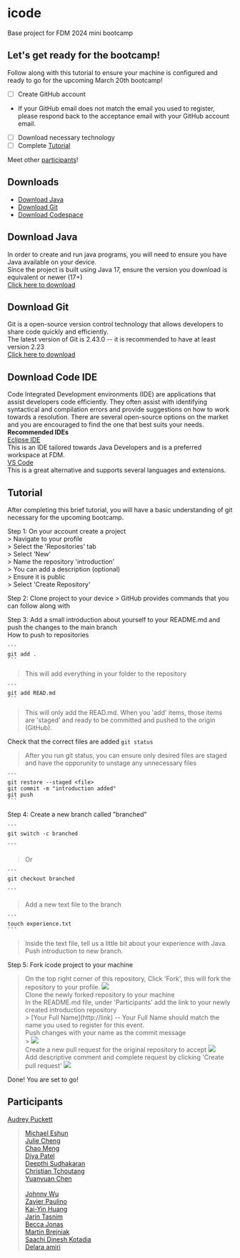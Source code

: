 # icode

Base project for FDM 2024 mini bootcamp

## Let's get ready for the bootcamp!

Follow along with this tutorial to ensure your machine is configured and ready to go for the upcoming March 20th bootcamp!

- [ ] Create GitHub account
- If your GitHub email does not match the email you used to register, please respond back to the acceptance email with your GitHub account email.
- [ ] Download necessary technology
- [ ] Complete [Tutorial](#tutorial)

Meet other [participants](#participants)!

## Downloads

- [Download Java](#download-java)
- [Download Git](#download-git)
- [Download Codespace](#download-code-ide)

## Download Java

In order to create and run java programs, you will need to ensure you have Java available on your device.
<br /> Since the project is built using Java 17, ensure the version you download is equivalent or newer (17+)
<br/> [Click here to download](https://www.oracle.com/java/technologies/downloads/#java17)

## Download Git

Git is a open-source version control technology that allows developers to share code quickly and efficiently.
<br /> The latest version of Git is 2.43.0 -- it is recommended to have at least version 2.23
<br /> [Click here to download](https://git-scm.com/)

## Download Code IDE

Code Integrated Development environments (IDE) are applications that assist developers code efficiently. They often assist with identifying syntactical and compilation errors and provide suggestions on how to work towards a resolution. There are several open-source options on the market and you are encouraged to find the one that best suits your needs.
<br /> **Recommended IDEs**
<br /> [Eclipse IDE](https://www.eclipse.org/downloads/)
<br /> This is an IDE tailored towards Java Developers and is a preferred workspace at FDM.
<br /> [VS Code](https://code.visualstudio.com/download)
<br /> This is a great alternative and supports several languages and extensions.

## Tutorial

After completing this brief tutorial, you will have a basic understanding of git necessary for the upcoming bootcamp.

Step 1: On your account create a project
<br /> > Navigate to your profile
<br /> > Select the 'Repositories' tab
<br /> > Select 'New'
<br /> > Name the repository 'introduction'
<br /> > You can add a description (optional)
<br /> > Ensure it is public
<br /> > Select 'Create Repository'

Step 2: Clone project to your device > GitHub provides commands that you can follow along with

Step 3: Add a small introduction about yourself to your README.md and push the changes to the main branch
<br /> How to push to repositories

    ```
    git add .
    ```

> This will add everything in your folder to the repository

    ```
    git add READ.md
    ```

> This will only add the READ.md.
> When you 'add' items, those items are 'staged' and ready to be committed and pushed to the origin (GitHub).

Check that the correct files are added
`
	git status
	`

> After you run git status, you can ensure only desired files are staged and have the opporunity to unstage any unnecessary files

    ```
    git restore --staged <file>
    git commit -m "introduction added"
    git push
    ```

Step 4: Create a new branch called "branched"

    ```
    git switch -c branched

    ```

> Or

    ```
    git checkout branched

    ```

> Add a new text file to the branch

    ```
    touch experience.txt
    ```

> Inside the text file, tell us a little bit about your experience with Java.
> Push introduction to new branch.

Step 5: Fork icode project to your machine

> On the top right corner of this repository, Click 'Fork', this will fork the repository to your profile.
> <img src="https://github.com/audreypuckett/icode/blob/main/tutorial-images/available-on-profile.png"><br />
> Clone the newly forked repository to your machine
> <br /> In the README.md file, under 'Participants' add the link to your newly created introduction repository
> <br /> > \[Your Full Name](http://link) -- Your Full Name should match the name you used to register for this event.
> <br /> Push changes with your name as the commit message <br/> > <img src="https://github.com/audreypuckett/icode/blob/main/tutorial-images/clone-forked.png"><br />
> Create a new pull request for the original repository to accept
> <img src="https://github.com/audreypuckett/icode/blob/main/tutorial-images/complete-tutorial.png"><br />
> Add descriptive comment and complete request by clicking 'Create pull request'
> <img src="https://github.com/audreypuckett/icode/blob/main/tutorial-images/merge-request.png"><br />

Done! You are set to go!

## Participants

[Audrey Puckett](https://github.com/audreypuckett/introduction)

> [Michael Eshun](https://github.com/meshun074/Introduction.git) 
<br /> [Julie Cheng](https://github.com/jucheng925/introduction) 
<br /> [Chao Meng](https://github.com/Chao-Meng/introduction)
<br /> [Diya Patel](https://github.com/42diyapatel/introduction)
<br /> [Deepthi Sudhakaran](https://github.com/deepthi-sud/Introduction)
<br /> [Christian Tchoutang](https://github.com/ChristDave/introduction)
<br /> [Yuanyuan Chen](https://github.com/Zeitgeist531/introduction) <br />
<br/> [Johnny Wu](https://github.com/MemeEngineer/Introduction)
<br /> [Zavier Paulino](https://github.com/Zp1021/Introduction)
 <br /> [Kai-Yin Huang](https://github.com/katehuangishere/introduction)
<br /> [Jarin Tasnim](https://github.com/JTasnim24/introduction)
<br /> [Becca Jonas](https://github.com/beccajonas/introduction)
<br /> [Martin Brejniak](https://github.com/Martin-Brejniak/introduction)
<br /> [Saachi Dinesh Kotadia]( https://github.com/Saachi-Kotadia/Introduction.git)
<br /> [Delara amiri](https://github.com/delmayara/introduction)
